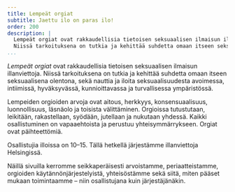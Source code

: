 ```yaml
---
title: Lempeät orgiat
subtitle: Jaettu ilo on paras ilo!
order: 200
description: |
  Lempeät orgiat ovat rakkaudellisia tietoisen seksuaalisen ilmaisun illanviettoja.
  Niissä tarkoituksena on tutkia ja kehittää suhdetta omaan itseen seksuaalisena olentona, sekä nauttia ja iloita seksuaalisuudesta.
...
```


*Lempeät orgiat* ovat rakkaudellisia tietoisen seksuaalisen ilmaisun illanviettoja.
Niissä tarkoituksena on tutkia ja kehittää suhdetta omaan itseen seksuaalisena olentona, sekä nauttia ja iloita seksuaalisuudesta avoimessa, intiimissä, hyväksyvässä, kunnioittavassa ja turvallisessa ympäristössä.

Lempeiden orgioiden arvoja ovat aitous, herkkyys, konsensuaalisuus, luonnollisuus, läsnäolo ja toisista välittäminen.
Orgioissa tutustutaan, leikitään, rakastellaan, syödään, jutellaan ja nukutaan yhdessä.
Kaikki osallistuminen on vapaaehtoista ja perustuu yhteisymmärrykseen.
Orgiat ovat päihteettömiä.

Osallistujia illoissa on 10–15.
Tällä hetkellä järjestämme illanviettoja Helsingissä.

Näillä sivuilla kerromme seikkaperäisesti arvoistamme, periaatteistamme, orgioiden käytännönjärjestelyistä, yhteisöstämme sekä siitä, miten pääset mukaan toimintaamme – niin osallistujana kuin järjestäjänäkin.

